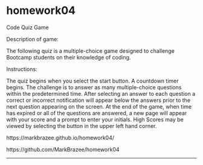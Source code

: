 # homework04

Code Quiz Game 

Description of game:

The following quiz is a multiple-choice game designed to challenge Bootcamp students on their knowledge of coding.

Instructions:

The quiz begins when you select the start button. A countdown timer begins. The challenge is to answer as many multiple-choice questions within the predetermined time. After selecting an answer to each question a correct or incorrect notification will appear below the answers prior to the next question appearing on the screen. At the end of the game, when time has expired or all of the questions are answered, a new page will appear with your score and a prompt to enter your initials. High Scores may be viewed by selecting the button in the upper left hand corner.

<p>https://markbrazee.github.io/homework04/<p>
<p>https://github.com/MarkBrazee/homework04<p>

----